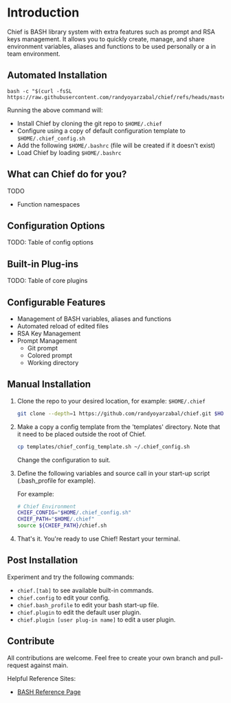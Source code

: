 # Introduction

Chief is BASH library system with extra features such as prompt and RSA keys management.  It allows you to quickly create, manage, and share environment variables, aliases and functions to be used personally or a in team environment.

## Automated Installation

```shell
bash -c "$(curl -fsSL https://raw.githubusercontent.com/randyoyarzabal/chief/refs/heads/master/install.sh)"
```

Running the above command will:

- Install Chief by cloning the git repo to `$HOME/.chief`
- Configure using a copy of default configuration template to `$HOME/.chief_config.sh`
- Add the following `$HOME/.bashrc` (file will be created if it doesn't exist)
- Load Chief by loading `$HOME/.bashrc`


## What can Chief do for you?

TODO

- Function namespaces


## Configuration Options

TODO: Table of config options

## Built-in Plug-ins

TODO: Table of core plugins



## Configurable Features

- Management of BASH variables, aliases and functions
- Automated reload of edited files
- RSA Key Management
- Prompt Management
  - Git prompt
  - Colored prompt
  - Working directory

## Manual Installation

1. Clone the repo to your desired location, for example: `$HOME/.chief`

    ```bash
    git clone --depth=1 https://github.com/randyoyarzabal/chief.git $HOME/.chief
    ```

2. Make a copy a config template from the 'templates' directory. Note that it need to be placed outside the root of Chief.

    ```bash
    cp templates/chief_config_template.sh ~/.chief_config.sh
    ```

    Change the configuration to suit.

3. Define the following variables and source call in your start-up script (.bash_profile for example).

    For example:

    ```bash
    # Chief Environment
    CHIEF_CONFIG="$HOME/.chief_config.sh"                                                                                                          
    CHIEF_PATH="$HOME/.chief"
    source ${CHIEF_PATH}/chief.sh
    ```

4. That's it. You're ready to use Chief! Restart your terminal.

## Post Installation

Experiment and try the following commands:

- `chief.[tab]` to see available built-in commands.
- `chief.config` to edit your config.
- `chief.bash_profile` to edit your bash start-up file.
- `chief.plugin` to edit the default user plugin.
- `chief.plugin [user plug-in name]` to edit a user plugin.

## Contribute

All contributions are welcome. Feel free to create your own branch and pull-request against main.

Helpful Reference Sites:

- [BASH Reference Page](https://www.gnu.org/software/bash/manual/bash.html)
